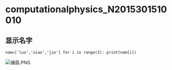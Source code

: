 # computationalphysics_N2015301510010
## 显示名字


`nam=['luo','xiao','jie']
for i in range(3):
    print(nam[i])`

![捕获.PNG](http://upload-images.jianshu.io/upload_images/7893239-24ea4b18cfd4b0d8.PNG?imageMogr2/auto-orient/strip%7CimageView2/2/w/1240)
